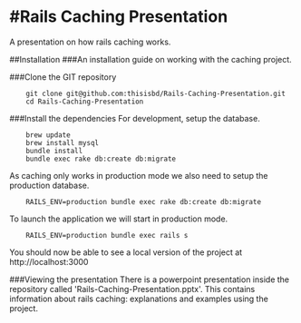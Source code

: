 #Rails Caching Presentation
=======

A presentation on how rails caching works.

##Installation
###An installation guide on working with the caching project.

###Clone the GIT repository
```
    git clone git@github.com:thisisbd/Rails-Caching-Presentation.git
    cd Rails-Caching-Presentation
```

###Install the dependencies
For development, setup the database.
```
    brew update
    brew install mysql
    bundle install
    bundle exec rake db:create db:migrate
```

As caching only works in production mode we also need to setup the production database.
```
    RAILS_ENV=production bundle exec rake db:create db:migrate
```

To launch the application we will start in production mode.
```
    RAILS_ENV=production bundle exec rails s
```

You should now be able to see a local version of the project at http://localhost:3000


###Viewing the presentation
There is a powerpoint presentation inside the repository called 'Rails-Caching-Presentation.pptx'.
This contains information about rails caching: explanations and examples using the project.
